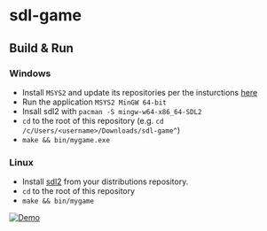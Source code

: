 # sdl-game

## Build & Run

### Windows

- Install `MSYS2` and update its repositories per the insturctions [here](https://www.msys2.org/)
- Run the application `MSYS2 MinGW 64-bit`
- Insall sdl2 with `pacman -S mingw-w64-x86_64-SDL2`
- `cd` to the root of this repository (e.g. `cd /c/Users/<username>/Downloads/sdl-game^`)
- `make && bin/mygame.exe`

### Linux

- Install [sdl2](https://www.libsdl.org/index.php) from your distributions repository.
- `cd` to the root of this repository
- `make && bin/mygame`

[![Demo](https://imgur.com/jR69fTk)](https://streamable.com/66bor "Demo")



